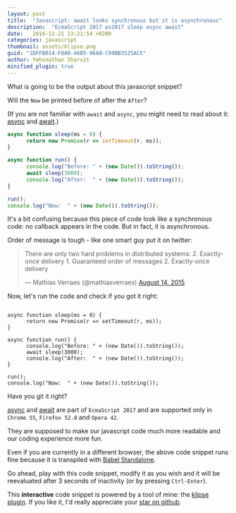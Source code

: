 ```yaml
---
layout: post
title:  "Javascript: await looks synchronous but it is asynchronous"
description:  "EcmaScript 2017 es2017 sleep async await"
date:   2016-12-21 13:21:54 +0200
categories: javascript
thumbnail: assets/klipse.png
guid: "1DFFB014-F8A0-46B5-96A8-C99BB3525ACE"
author: Yehonathan Sharvit
minified_plugin: true
---
```


What is going to be the output about this javascript snippet?

Will the `Now` be printed before of after the `After`?

(If you are not familiar with `await` and `async`, you might need to read about it: 
[async](https://developer.mozilla.org/en-US/docs/Web/JavaScript/Reference/Statements/async_function) and [await](https://developer.mozilla.org/en-US/docs/Web/JavaScript/Reference/Operators/await).)

~~~javascript
async function sleep(ms = 0) {
      return new Promise(r => setTimeout(r, ms));
}

async function run() {
      console.log("Before: " + (new Date()).toString());
      await sleep(3000);
      console.log("After:  " + (new Date()).toString());
}

run();
console.log("Now:  " + (new Date()).toString());
~~~

It's a bit confusing because this piece of code look like a synchronous code: no callback appears in the code. But in fact, it is asynchronous. 

Order of message is tough - like one smart guy put it on twitter:

<blockquote class="twitter-tweet" data-lang="en"><p lang="en" dir="ltr">There are only two hard problems in distributed systems:  2. Exactly-once delivery 1. Guaranteed order of messages 2. Exactly-once delivery</p>&mdash; Mathias Verraes (@mathiasverraes) <a href="https://twitter.com/mathiasverraes/status/632260618599403520">August 14, 2015</a></blockquote>
<script async src="//platform.twitter.com/widgets.js" charset="utf-8"></script>


Now, let's run the code and check if you got it right: 

<pre><code class="language-es2017" data-async-code="true" data-eval-idle-msec="3000">
async function sleep(ms = 0) {
      return new Promise(r => setTimeout(r, ms));
}

async function run() {
      console.log("Before: " + (new Date()).toString());
      await sleep(3000);
      console.log("After:  " + (new Date()).toString());
}

run();
console.log("Now:  " + (new Date()).toString());
</code></pre>


Have you git it right?


[async](https://developer.mozilla.org/en-US/docs/Web/JavaScript/Reference/Statements/async_function) and [await](https://developer.mozilla.org/en-US/docs/Web/JavaScript/Reference/Operators/await) are part of `EcmaScript 2017` and are supported only in `Chrome 55`, `Firefox 52.0` and `Opera 42`.

They are supposed to make our javascript code much more readable and our coding experience more fun.

Even if you are currently in a different browser, the above code snippet runs fine because it is transpiled with [Babel Standalone](https://github.com/babel/babel-standalone).

Go ahead, play with this code snippet, modify it as you wish and it will be reevaluated after 3 seconds of inactivity (or by pressing `Ctrl-Enter`).

This **interactive** code snippet is powered by a tool of mine: the [klipse plugin](https://github.com/viebel/klipse). If you like it, I'd really appreciate your [star on github](https://github.com/viebel/klipse/stargazers).




